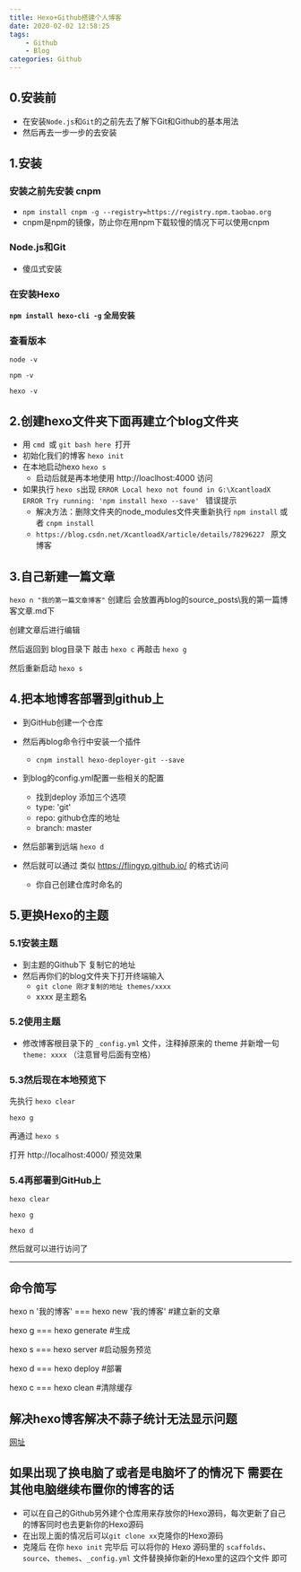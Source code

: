 ```yaml
---
title: Hexo+Github搭建个人博客
date: 2020-02-02 12:58:25
tags: 
    - Github
    - Blog
categories: Github
---
```



## 0.安装前

- 在安装`Node.js`和`Git`的之前先去了解下Git和Github的基本用法
- 然后再去一步一步的去安装

## 1.安装

### **安装之前先安装 cnpm**

- `npm install cnpm -g --registry=https://registry.npm.taobao.org`
- cnpm是npm的镜像，防止你在用npm下载较慢的情况下可以使用cnpm

### Node.js和Git

- 傻瓜式安装

### 在安装Hexo 

**`npm install hexo-cli -g`  全局安装**

### 查看版本

`node -v`

`npm -v`

`hexo -v`

## 2.创建hexo文件夹下面再建立个blog文件夹   

- 用 `cmd `或 `git bash here `打开
- 初始化我们的博客 `hexo init` 
- 在本地启动hexo  `hexo s` 
  - 启动后就是再本地使用 http://loaclhost:4000 访问
- 如果执行 `hexo s`出现 `ERROR Local hexo not found in G:\XcantloadX` `ERROR Try running: 'npm install hexo --save' ` 错误提示
  - 解决方法：删除文件夹的node_modules文件夹重新执行 `npm install` 或者 `cnpm install`
  - `https://blog.csdn.net/XcantloadX/article/details/78296227 ` 原文博客

## 3.自己新建一篇文章

`hexo n "我的第一篇文章博客"`  创建后 会放置再blog的source\_posts\我的第一篇博客文章.md下

创建文章后进行编辑

然后返回到 blog目录下 敲击  `hexo c`  再敲击 `hexo g`

然后重新启动 `hexo s`

## 4.把本地博客部署到github上

- 到GitHub创建一个仓库
- 然后再blog命令行中安装一个插件
  - `cnpm install hexo-deployer-git --save`

- 到blog的config.yml配置一些相关的配置
  - 找到deploy 添加三个选项
  - type: 'git'
  - repo: github仓库的地址
  - branch: master

- 然后部署到远端 `hexo d`

- 然后就可以通过 类似  https://flingyp.github.io/  的格式访问
  - 你自己创建仓库时命名的

## 5.更换Hexo的主题

### 5.1安装主题

- 到主题的Github下 复制它的地址
- 然后再你们的blog文件夹下打开终端输入
  - ` git clone 刚才复制的地址 themes/xxxx `
  - xxxx 是主题名

### 5.2使用主题

-  修改博客根目录下的 `_config.yml` 文件，注释掉原来的 theme 并新增一句 `theme: xxxx` （注意冒号后面有空格） 

### 5.3然后现在本地预览下

先执行 `hexo clear`

`hexo g`

再通过 `hexo s`

 打开 http://localhost:4000/ 预览效果 

### 5.4再部署到GitHub上

`hexo clear`

`hexo g`

`hexo d`

然后就可以进行访问了

---

## 命令简写

hexo n '我的博客' === hexo new '我的博客'    #建立新的文章

hexo g === hexo generate        #生成

hexo s === hexo server            #启动服务预览

hexo d === hexo deploy           #部署

hexo c === hexo clean               #清除缓存

## 解决hexo博客解决不蒜子统计无法显示问题
[网址](https://www.jianshu.com/p/fd3accaa2ae0)

## 如果出现了换电脑了或者是电脑坏了的情况下 需要在其他电脑继续布置你的博客的话

+ 可以在自己的Github另外建个仓库用来存放你的Hexo源码，每次更新了自己的博客同时也去更新你的Hexo源码
+ 在出现上面的情况后可以`git clone xx`克隆你的Hexo源码
+ 克隆后 在你 `hexo init` 完毕后  可以将你的 Hexo 源码里的 `scaffolds`、`source`、`themes`、`_config.yml` 文件替换掉你新的Hexo里的这四个文件 即可



